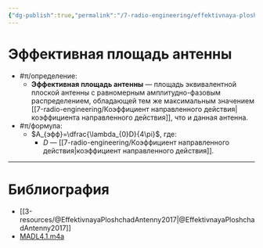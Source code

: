 ```yaml
---
{"dg-publish":true,"permalink":"/7-radio-engineering/effektivnaya-ploshhad-antenny/","title":"Эффективная площадь антенны"}
---
```



# Эффективная площадь антенны

- #π/определение:
	- **Эффективная площадь антенны** — площадь эквивалентной плоской антенны с равномерным амплитудно-фазовым распределением, обладающей тем же максимальным значением [[7-radio-engineering/Коэффициент направленного действия\|коэффициента направленного действия]], что и данная антенна.
- #π/формула:
	- $A_{эфф}=\dfrac{\lambda_{0}D}{4\pi}$, где:
		- $D$ — [[7-radio-engineering/Коэффициент направленного действия\|коэффициент направленного действия]].

---

# Библиография

- [[3-resources/@EffektivnayaPloshchadAntenny2017\|@EffektivnayaPloshchadAntenny2017]]
- [MADL4.1.m4a](file:///C:%5CUsers%5CMojo%5CiCloudDrive%5C_university%5CIllarionov%5Clecture-recording%5CMADL4.1.m4a)
